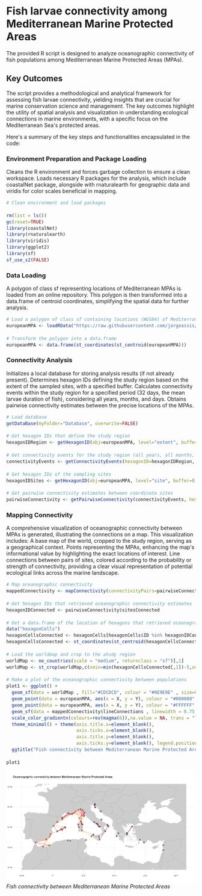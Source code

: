 # Fish larvae connectivity among Mediterranean Marine Protected Areas

The provided R script is designed to analyze oceanographic connectivity of fish populations among Mediterranean Marine Protected Areas (MPAs). 

## Key Outcomes

The script provides a methodological and analytical framework for assessing fish larvae connectivity, yielding insights that are crucial for marine conservation science and management. The key outcomes highlight the utility of spatial analysis and visualization in understanding ecological connections in marine environments, with a specific focus on the Mediterranean Sea's protected areas.

Here's a summary of the key steps and functionalities encapsulated in the code:

### Environment Preparation and Package Loading

Cleans the R environment and forces garbage collection to ensure a clean workspace. Loads necessary R packages for the analysis, which include coastalNet package, alongside with rnaturalearth for geographic data and viridis for color scales beneficial in mapping.

```r 
# Clean environment and load packages

rm(list = ls())
gc(reset=TRUE)
library(coastalNet)
library(rnaturalearth)
library(viridis)
library(ggplot2)
library(sf)
sf_use_s2(FALSE)
```

### Data Loading

A polygon of class sf representing locations of Mediterranean MPAs is loaded from an online repository. This polygon is then transformed into a data.frame of centroid coordinates, simplifying the spatial data for further analysis.

```r 
# Load a polygon of class sf containing locations (WGS84) of Mediterranean Marine Protected Areas.
europeanMPA <- loadRData("https://raw.githubusercontent.com/jorgeassis/coastalNet/main/vignettes/data/MPAEurope.RData")

# Transform the polygon into a data.frame
europeanMPA <- data.frame(st_coordinates(st_centroid(europeanMPA)))
```

### Connectivity Analysis

Initializes a local database for storing analysis results (if not already present). Determines hexagon IDs defining the study region based on the extent of the sampled sites, with a specified buffer. Calculates connectivity events within the study region for a specified period (32 days, the mean larvae duration of fish), considering all years, months, and days. Obtains pairwise connectivity estimates between the precise locations of the MPAs.

```r 
# Load database
getDataBase(myFolder="Database", overwrite=FALSE)

# Get hexagon IDs that define the study region
hexagonIDRegion <- getHexagonID(obj=europeanMPA, level="extent", buffer=6, print=TRUE)

# Get connectivity events for the study region (all years, all months, all days, 32 days period)
connectivityEvents <- getConnectivityEvents(hexagonID=hexagonIDRegion, period=32 )

# Get hexagon IDs of the sampling sites
hexagonIDSites <- getHexagonID(obj=europeanMPA, level="site", buffer=0, print=FALSE)

# Get pairwise connectivity estimates between coordinate sites
pairwiseConnectivity <- getPairwiseConnectivity(connectivityEvents, hexagonIDFrom=hexagonIDSites, connType="Forward", value="Probability", steppingStone=FALSE)
```

### Mapping Connectivity

A comprehensive visualization of oceanographic connectivity between MPAs is generated, illustrating the connections on a map. This visualization includes: A base map of the world, cropped to the study region, serving as a geographical context. Points representing the MPAs, enhancing the map's informational value by highlighting the exact locations of interest. Line connections between pairs of sites, colored according to the probability or strength of connectivity, providing a clear visual representation of potential ecological links across the marine landscape.

```r
# Map oceanographic connectivity
mappedConnectivity <- mapConnectivity(connectivityPairs=pairwiseConnectivity$connectivityPairs,obj=europeanMPA)

# Get hexagon IDs that retrieved oceanographic connectivity estimates
hexagonIDConnected <- pairwiseConnectivity$sitesConnected

# Get a data.frame of the location of hexagons that retrieved oceanographic connectivity estimates
data("hexagonCells")
hexagonCellsConnected <- hexagonCells[hexagonCells$ID %in% hexagonIDConnected,1]
hexagonCellsConnected <- st_coordinates(st_centroid(hexagonCellsConnected))

# Load the worldmap and crop to the atudy region
worldMap <- ne_countries(scale = "medium", returnclass = "sf")[,1]
worldMap <- st_crop(worldMap,c(xmin=min(hexagonCellsConnected[,1])-5,xmax=max(hexagonCellsConnected[,1])+7.5,ymin=min(hexagonCellsConnected[,2])-5,ymax=max(hexagonCellsConnected[,2])+5))

# Make a plot of the oceanographic connectivity between populations
plot1 <- ggplot() + 
  geom_sf(data = worldMap , fill="#CDCDCD", colour = "#9E9E9E" , size=0.25) +
  geom_point(data = europeanMPA, aes(x = X, y = Y), colour = "#000000",size=2.5) +
  geom_point(data = europeanMPA, aes(x = X, y = Y), colour = "#FFFFFF",size=1) +
  geom_sf(data = mappedConnectivity$lineConnections , linewidth = 0.75 , aes(colour = value)) +
  scale_color_gradientn(colours=rev(magma(6)),na.value = NA, trans = "log") +
  theme_minimal() + theme(axis.title.x=element_blank(),
                          axis.ticks.x=element_blank(),
                          axis.title.y=element_blank(),
                          axis.ticks.y=element_blank(), legend.position = "none") +
  ggtitle("Fish connectivity between Mediterranean Marine Protected Areas")

plot1
```

![Project Image](Example2_img1.png)
*Fish connectivity between Mediterranean Marine Protected Areas*